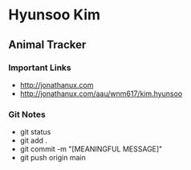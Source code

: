 # Hyunsoo Kim

## Animal Tracker

### Important Links

- http://jonathanux.com
- http://jonathanux.com/aau/wnm617/kim.hyunsoo

### Git Notes

- git status
- git add .
- git commit -m "[MEANINGFUL MESSAGE]"
- git push origin main